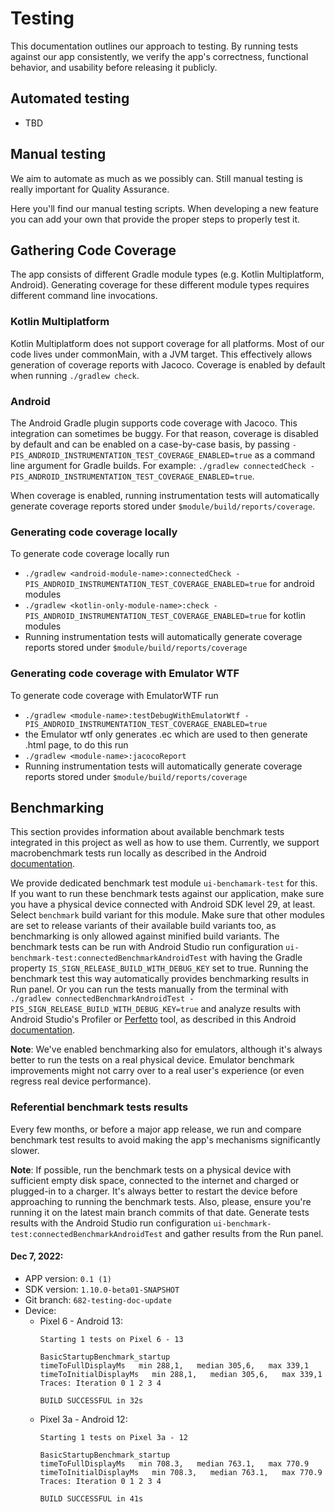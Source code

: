 # Testing
This documentation outlines our approach to testing. By running tests against our app consistently, we verify the app's correctness, functional behavior, and usability before releasing it publicly.

## Automated testing

- TBD
<!-- TODO [#682]: Testing documentation update --> 
<!-- TODO [#682]: https://github.com/zcash/secant-android-wallet/issues/682 --> 

<!-- TODO [#705] Instrumentation coverage generation fails when run locally -->
<!-- TODO [#705] https://github.com/zcash/secant-android-wallet/issues/705-->

## Manual testing

We aim to automate as much as we possibly can. Still manual testing is really important for Quality Assurance.

Here you'll find our manual testing scripts. When developing a new feature you can add your own that provide the proper steps to properly test it.

## Gathering Code Coverage
The app consists of different Gradle module types (e.g. Kotlin Multiplatform, Android).  Generating coverage for these different module types requires different command line invocations.

### Kotlin Multiplatform
Kotlin Multiplatform does not support coverage for all platforms.  Most of our code lives under commonMain, with a JVM target.  This effectively allows generation of coverage reports with Jacoco.  Coverage is enabled by default when running `./gradlew check`.

### Android
The Android Gradle plugin supports code coverage with Jacoco.  This integration can sometimes be buggy.  For that reason, coverage is disabled by default and can be enabled on a case-by-case basis, by passing `-PIS_ANDROID_INSTRUMENTATION_TEST_COVERAGE_ENABLED=true` as a command line argument for Gradle builds.  For example: `./gradlew connectedCheck -PIS_ANDROID_INSTRUMENTATION_TEST_COVERAGE_ENABLED=true`.

When coverage is enabled, running instrumentation tests will automatically generate coverage reports stored under `$module/build/reports/coverage`.

### Generating code coverage locally
To generate code coverage locally run 
 - `./gradlew <android-module-name>:connectedCheck -PIS_ANDROID_INSTRUMENTATION_TEST_COVERAGE_ENABLED=true` for android modules
 - `./gradlew <kotlin-only-module-name>:check -PIS_ANDROID_INSTRUMENTATION_TEST_COVERAGE_ENABLED=true` for kotlin modules
 -  Running instrumentation tests will automatically generate coverage reports stored under `$module/build/reports/coverage`

### Generating code coverage with Emulator WTF
To generate code coverage with EmulatorWTF run
 - `./gradlew <module-name>:testDebugWithEmulatorWtf -PIS_ANDROID_INSTRUMENTATION_TEST_COVERAGE_ENABLED=true`
 - the Emulator wtf only generates .ec which are used to then generate .html page, to do this run
 - `./gradlew <module-name>:jacocoReport`
 -  Running instrumentation tests will automatically generate coverage reports stored under `$module/build/reports/coverage`

## Benchmarking
This section provides information about available benchmark tests integrated in this project as well as how to use them. Currently, we support macrobenchmark tests run locally as described in the Android [documentation](https://developer.android.com/topic/performance/benchmarking/benchmarking-overview).

We provide dedicated benchmark test module `ui-benchamark-test` for this. If you want to run these benchmark tests against our application, make sure you have a physical device connected with Android SDK level 29, at least. Select `benchmark` build variant for this module. Make sure that other modules are set to release variants of their available build variants too, as benchmarking is only allowed against minified build variants. The benchmark tests can be run with Android Studio run configuration `ui-benchmark-test:connectedBenchmarkAndroidTest` with having the Gradle property `IS_SIGN_RELEASE_BUILD_WITH_DEBUG_KEY` set to true. Running the benchmark test this way automatically provides benchmarking results in Run panel. Or you can run the tests manually from the terminal with `./gradlew connectedBenchmarkAndroidTest -PIS_SIGN_RELEASE_BUILD_WITH_DEBUG_KEY=true` and analyze results with Android Studio's Profiler or [Perfetto](https://ui.perfetto.dev/) tool, as described in this Android [documentation](https://developer.android.com/topic/performance/benchmarking/macrobenchmark-overview#access-trace).

**Note**: We've enabled benchmarking also for emulators, although it's always better to run the tests on a real physical device. Emulator benchmark improvements might not carry over to a real user's experience (or even regress real device performance).

### Referential benchmark tests results
Every few months, or before a major app release, we run and compare benchmark test results to avoid making the app's mechanisms significantly slower.

**Note**: If possible, run the benchmark tests on a physical device with sufficient empty disk space, connected to the
internet and charged or plugged-in to a charger. It's always better to restart the device before approaching to
running the benchmark tests. Also, please, ensure you're running it on the latest main branch
commits of that date. Generate tests results with the Android Studio run configuration
`ui-benchmark-test:connectedBenchmarkAndroidTest` and gather results from the Run panel.

#### Dec 7, 2022:

- APP version: `0.1 (1)`
- SDK version: `1.10.0-beta01-SNAPSHOT`
- Git branch: `682-testing-doc-update`
- Device:
    - Pixel 6 - Android 13:
      ```
      Starting 1 tests on Pixel 6 - 13

      BasicStartupBenchmark_startup
      timeToFullDisplayMs   min 288,1,   median 305,6,   max 339,1
      timeToInitialDisplayMs   min 288,1,   median 305,6,   max 339,1
      Traces: Iteration 0 1 2 3 4
      
      BUILD SUCCESSFUL in 32s
      ```
    - Pixel 3a - Android 12:
      ```
      Starting 1 tests on Pixel 3a - 12

      BasicStartupBenchmark_startup
      timeToFullDisplayMs   min 708.3,   median 763.1,   max 770.9
      timeToInitialDisplayMs   min 708.3,   median 763.1,   max 770.9
      Traces: Iteration 0 1 2 3 4
      
      BUILD SUCCESSFUL in 41s
      ```